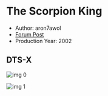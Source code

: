 # The Scorpion King

* Author: aron7awol
* [Forum Post](https://www.avsforum.com/threads/bass-eq-for-filtered-movies.2995212/post-58208012)
* Production Year: 2002

## DTS-X

![img 0](https://i.imgur.com/FJoIB24.jpg)

![img 1](https://i.imgur.com/OSQSHZg.png)

